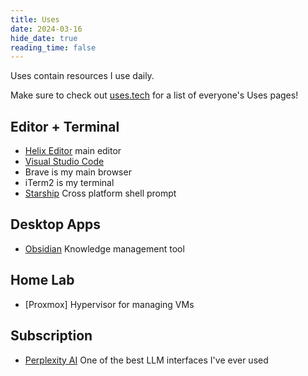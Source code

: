 ```yaml
---
title: Uses
date: 2024-03-16
hide_date: true
reading_time: false
---
```


Uses contain resources I use daily.

Make sure to check out [uses.tech](https://uses.tech/) for a list of everyone's Uses pages!

## Editor + Terminal

- [Helix Editor](https://github.com/helix-editor/helix) main editor
- [Visual Studio Code](https://code.visualstudio.com/)
- Brave is my main browser
- iTerm2 is my terminal
- [Starship](https://starship.rs/) Cross platform shell prompt

## Desktop Apps

- [Obsidian](https://obsidian.md) Knowledge management tool

## Home Lab

- [Proxmox] Hypervisor for managing VMs

## Subscription
- [Perplexity AI](https://perplexity.ai/pro?referral_code=M9PELR9M) One of the best LLM interfaces I've ever used